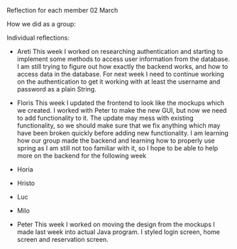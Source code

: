 Reflection for each member 02 March

How we did as a group:


Individual reflections:

- Areti
This week I worked on researching authentication and starting to implement some methods to
access user information from the database. I am still trying to figure out how exactly the
backend works, and how to access data in the database. For next week I need to continue
working on the authentication to get it working with at least the username and password as
a plain String.

- Floris
This week I updated the frontend to look like the mockups which we created. I worked
with Peter to make the new GUI, but now we need to add functionality to it. The update
may mess with existing functionality, so we should make sure that we fix anything
which may have been broken quickly before adding new functionality. I am learning how
our group made the backend and learning how to properly use spring as I am still not too
familiar with it, so I hope to be able to help more on the backend for the following week

- Horia

- Hristo

- Luc

- Milo

- Peter
This week I worked on moving the design from the mockups I made last week into actual Java program.
I styled login screen, home screen and reservation screen.